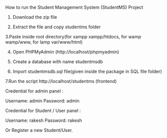 How to run the Student Management System (StudentMS) Project

1. Download the  zip file

2. Extract the file and copy studentms folder

3.Paste inside root directory(for xampp xampp/htdocs, for wamp wamp/www, for lamp var/www/html)

4. Open PHPMyAdmin (http://localhost/phpmyadmin)

5. Create a database with name studentmsdb

6. Import studentmsdb.sql file(given inside the package in SQL file folder)

7.Run the script http://localhost/studentms (frontend)



Credential for admin panel :

Username: admin
Password: admin

Credential for Student / User panel :

Username: rakesh
Password: rakesh

 Or Register a new Student/User.
